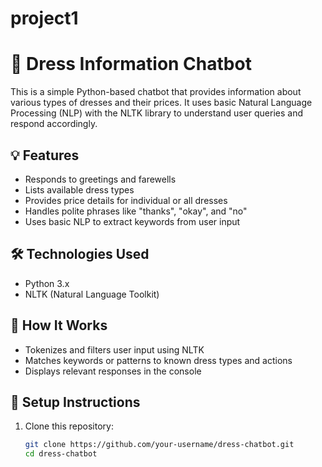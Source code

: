 # project1
# 🧵 Dress Information Chatbot

This is a simple Python-based chatbot that provides information about various types of dresses and their prices. It uses basic Natural Language Processing (NLP) with the NLTK library to understand user queries and respond accordingly.

## 💡 Features

- Responds to greetings and farewells
- Lists available dress types
- Provides price details for individual or all dresses
- Handles polite phrases like "thanks", "okay", and "no"
- Uses basic NLP to extract keywords from user input

## 🛠 Technologies Used

- Python 3.x
- NLTK (Natural Language Toolkit)

## 🧠 How It Works

- Tokenizes and filters user input using NLTK
- Matches keywords or patterns to known dress types and actions
- Displays relevant responses in the console

## 🔧 Setup Instructions

1. Clone this repository:
   ```bash
   git clone https://github.com/your-username/dress-chatbot.git
   cd dress-chatbot

